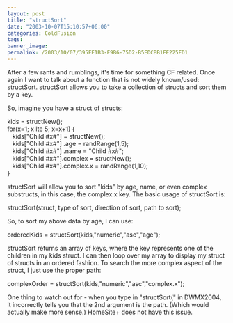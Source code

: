 ```yaml
---
layout: post
title: "structSort"
date: "2003-10-07T15:10:57+06:00"
categories: ColdFusion 
tags: 
banner_image: 
permalink: /2003/10/07/395FF1B3-F9B6-75D2-B5EDCBB1FE225FD1
---
```


After a few rants and rumblings, it's time for something CF related. Once again I want to talk about a function that is not widely known/used: structSort. structSort allows you to take a collection of structs and sort them by a key. 

So, imagine you have a struct of structs:

kids = structNew();<br>
for(x=1; x lte 5; x=x+1) {<br>
&nbsp;&nbsp;&nbsp;kids["Child #x#"] = structNew();<br>
&nbsp;&nbsp;&nbsp;kids["Child #x#"] .age = randRange(1,5);<br>
&nbsp;&nbsp;&nbsp;kids["Child #x#"] .name = "Child #x#";<br>
&nbsp;&nbsp;&nbsp;kids["Child #x#"].complex = structNew();<br>
&nbsp;&nbsp;&nbsp;kids["Child #x#"].complex.x = randRange(1,10);<br>
}<br>


structSort will allow you to sort "kids" by age, name, or even complex substructs, in this case, the complex.x key. The basic usage of structSort is:

structSort(struct, type of sort, direction of sort, path to sort);

So, to sort my above data by age, I can use: 

orderedKids = structSort(kids,"numeric","asc","age");


structSort returns an array of keys, where the key represents one of the children in my kids struct. I can then loop over my array to display my struct of structs in an ordered fashion. To search the more complex aspect of the struct, I just use the proper path:

complexOrder = structSort(kids,"numeric","asc","complex.x");

One thing to watch out for - when you type in "structSort(" in DWMX2004, it incorrectly tells you that the 2nd argument is the path. (Which would actually make more sense.) HomeSite+ does not have this issue.